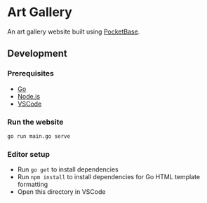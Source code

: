 # Art Gallery

An art gallery website built using [PocketBase](https://pocketbase.io/).

## Development

### Prerequisites

- [Go](https://go.dev/)
- [Node.js](https://nodejs.org/en)
- [VSCode](https://code.visualstudio.com/)

### Run the website

```sh
go run main.go serve
```

### Editor setup

- Run `go get` to install dependencies
- Run `npm install` to install dependencies for Go HTML template formatting
- Open this directory in VSCode
